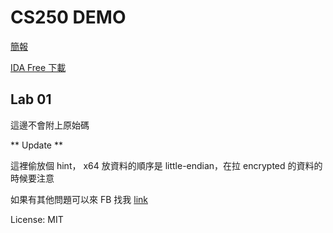 CS250 DEMO
===

[簡報](https://speakerdeck.com/racterub/introducing-reverse-engineering-at-yzu-cs250)

[IDA Free 下載](https://www.hex-rays.com/products/ida/support/download_freeware/)

## Lab 01
這邊不會附上原始碼

** Update **

這裡偷放個 hint，
x64 放資料的順序是 little-endian，在拉 encrypted 的資料的時候要注意

如果有其他問題可以來 FB 找我
[link](https://facebook.com/racterub)


License: MIT

